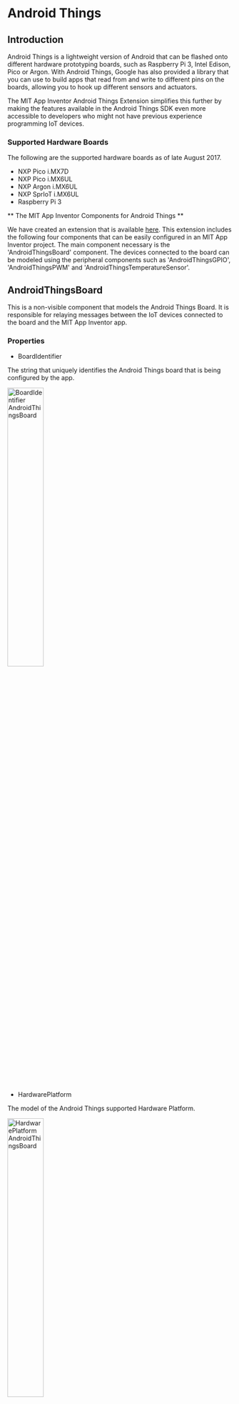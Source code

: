 # Android Things

## Introduction

Android Things is a lightweight version of Android that can be flashed onto different hardware prototyping boards, such as Raspberry Pi 3, Intel Edison, Pico or Argon. With Android Things, Google has also provided a library that you can use to build apps that read from and write to different pins on the boards, allowing you to hook up different sensors and actuators. 

The MIT App Inventor Android Things Extension simplifies this further by making the features available in the Android Things SDK even more accessible to developers who might not have previous experience programming IoT devices.

### Supported Hardware Boards

The following are the supported hardware boards as of late August 2017.

- NXP Pico i.MX7D
- NXP Pico i.MX6UL
- NXP Argon i.MX6UL
- NXP SprIoT i.MX6UL
- Raspberry Pi 3

** The MIT App Inventor Components for Android Things **

We have created an extension that is available <a href="http://thilankam.github.io/android-things">here</a>. This extension includes the following four components that can be easily configured in an MIT App Inventor project. The main component necessary is the 'AndroidThingsBoard' component. The devices connected to the board can be modeled using the peripheral components such as 'AndroidThingsGPIO', 'AndroidThingsPWM' and 'AndroidThingsTemperatureSensor'.  

## AndroidThingsBoard

This is a non-visible component that models the Android Things Board. It is responsible for relaying messages between the
IoT devices connected to the board and the MIT App Inventor app.

### Properties

- BoardIdentifier

The string that uniquely identifies the Android Things board that is being configured by the app.

<img src="images/AndroidThingsBoard.Property.BoardIdentifier.png" alt="BoardIdentifier AndroidThingsBoard" width="40%"/>

- HardwarePlatform

The model of the Android Things supported Hardware Platform.

<img alt="HardwarePlatform AndroidThingsBoard" src="images/AndroidThingsBoard.Property.HardwarePlatform.png" width="40%"/>

- MessagingHost

The ipv4 address of the Messaging Server Host.

<img alt="MessagingHost AndroidThingsBoard" src="images/AndroidThingsBoard.Property.MessagingHost.png" width="40%"/>

- MessagingPort

The TCP/IP port that the Messaging Broker is running on.

<img alt="MessagingPort AndroidThingsBoard" src="images/AndroidThingsBoard.Property.MessagingPort.png" width="40%"/>

### Events

- PinConnected

Indicates whether the given pin has connected to a device.

<img alt="PinConnected AndroidThingsBoard" src="images/AndroidThingsBoard.Event.PinConnected.png" width="40%"/>

- PinDisconnected

Indicates whether the given pin has disconnected from the device that was previously attached to.

<img alt="PinDisconnected AndroidThingsBoard" src="images/AndroidThingsBoard.Event.PinDisconnected.png" width="40%"/>

- MessageSent

Indicates that a given message belonging to the given topic is sent through MQTT.

<img alt="MessageSent AndroidThingsBoard" src="images/AndroidThingsBoard.Event.MessageSent.png" width="40%"/>

- MessageReceived

Indicates that a message is received through MQTT.

<img alt="MessageReceived AndroidThingsBoard" src="images/AndroidThingsBoard.Event.MessageReceived.png" width="40%"/>

- HasShutDown

Indicates that the Android Things Board has shutdown.

<img alt="HasShutDown AndroidThingsBoard" src="images/AndroidThingsBoard.Event.HasShutDown.png" width="40%"/>

- ConnectionLost

Indicates that the MQTT connection was lost.

<img alt="ConnectionLost AndroidThingsBoard" src="images/AndroidThingsBoard.Event.ConnectionLost.png" width="40%"/>

### Methods

- Shutdown

Shutdown the Android Things Board.

<img alt="Shutdown AndroidThingsBoard" src="images/AndroidThingsBoard.Method.Shutdown.png" width="40%"/>

- IsShutdown

Determines the status of the AndroidThings Board. Returns true if the Android Things Board has been shutdown.

<img alt="IsShutdown AndroidThingsBoard" src="images/AndroidThingsBoard.Method.IsShutdown.png" width="40%"/>

- IsPinConnected

Returns true if the given pin name is connected to a device.

<img alt="IsPinConnected AndroidThingsBoard" src="images/AndroidThingsBoard.Method.IsPinConnected.png" width="40%"/>

- Initialize

Initializes the AndroidThingsBoard component with the given Hardware Platform, Messaging Host, Port and the identifier given by the companion app running on the AndroidThings device.

<img alt="Initialize AndroidThingsBoard" src="images/AndroidThingsBoard.Method.Initialize.png" width="35%"/>

- HasPin

Checks if the given pin can work on the Android Things Board being used. Returns true if this pin is available on the specified Android Things Board model.

<img alt="HasPin AndroidThingsBoard" src="images/AndroidThingsBoard.Method.HasPin.png" width="35%"/>

- ConnectedPins

Returns the number of connected pins that have active devices attached to.

<img alt="ConnectedPins AndroidThingsBoard" src="images/AndroidThingsBoard.Method.ConnectedPins.png" width="40%"/>

- DisconnectedPins

Returns the number of pins that were registered with the broker, but are now disconnected.

<img alt="DisconnectedPins AndroidThingsBoard" src="images/AndroidThingsBoard.Method.DisconnectedPins.png" width="40%"/>

## AndroidThingsGPIO

This models any device attached to a General Purpose Input and Output (GPIO) pin of a Google Android Things supported hardware platform. This also acts as an MQTT Client, and will either publish or subscribe to certain topic(s). For example, a temperature sensor attached to the board can publish to the topic “temperature”, whereas an LED light can subscribe to the topic “temperature”, and when a certain temperature has exceeded it may be programmed to flash.  The same LED light can subscribe to the topic “message”, and can be programmed to flash in a different sequence when a message is received.

AndroidThingsGPIO component will allow the users to choose the available GPIO pins to make as an input or as an output. The pins can be in either “High” or “Low” state. 
* “High” represents a positive voltage (for Raspberry Pi, it is +3.3 Volts DC). 
* “Low” represents the zero voltage. However, if you do not apply a bias to that pin, the voltage value can float, which means, it can be anywhere between zero and a positive voltage, which can confuse GPIO inputs, Therefore you really need to provide pull-up or pull-down resistance depending on the circuit you are designing.


### Properties

- ConnectedDeviceName

Designates the type of device connected to the pin. For e.g. LED, TemperatureSensor, etc.

<img alt="ConnectedDeviceName AndroidThingsGPIO" src="images/AndroidThingsGPIO.Property.ConnectedDeviceName.png" width="40%"/>

- Message

The message either sent to or received from the endpoint device attached to the pin. For e.g. a TemperatureSensor can publish '80' as the payload.

<img alt="Message AndroidThingsGPIO" src="images/AndroidThingsGPIO.Property.Message.png" width="40%"/>

- PinName

The assigned number for the pin in the Android Things GPIO Header.

<img alt="PinName AndroidThingsGPIO" src="images/AndroidThingsGPIO.Property.PinName.png" width="40%"/>

- PinState

Designates whether the pin is on or off.

<img alt="PinState AndroidThingsGPIO" src="images/AndroidThingsGPIO.Property.PinState.png" width="40%"/>

- Topic

The topic of interest for this pin, in addition to the internally set up topic. For e.g. if the pin is attached to a temperature sensor, this user set topic can be 'temperature'.

<img alt="Topic AndroidThingsGPIO" src="images/AndroidThingsGPIO.Property.Topic.png" width="40%"/>

### Events

- ConnectionLost

Event handler when a message the MQTT connection is lost.

<img alt="ConnectionLost AndroidThingsGPIO" src="images/AndroidThingsGPIO.Event.ConnectionLost.png" width="40%"/>

- MessageReceived

Event handler when a message is received via MQTT.

<img alt="MessageReceived AndroidThingsGPIO" src="images/AndroidThingsGPIO.Event.MessageReceived.png" width="40%"/>

- MessageSent

Event handler when a message is sent through MQTT.

<img alt="MessageSent AndroidThingsGPIO" src="images/AndroidThingsGPIO.Event.MessageSent.png" width="40%"/>

- PinStateChanged

Event handler to return if the state of the pin changed.

<img alt="PinStateChanged AndroidThingsGPIO" src="images/AndroidThingsGPIO.Event.PinStateChanged.png" width="40%"/>

- PinStateChangedToHigh

Event handler to return if the state of the pin changed to HIGH.

<img alt="PinStateChangedToHigh AndroidThingsGPIO" src="images/AndroidThingsGPIO.Event.PinStateChangedToHigh.png" width="40%"/>

- PinStateChangedToLow

Event handler to return if the state of the pin changed to LOW.

<img alt="PinStateChangedToLow AndroidThingsGPIO" src="images/AndroidThingsGPIO.Event.PinStateChangedToLow.png" width="40%"/>

### Methods

- Publish

Publish a message on the subject via the MQTT broker.

<img alt="Publish AndroidThingsGPIO" src="images/AndroidThingsGPIO.Method.Publish.png" width="35%"/>

- Register

Connect to the MQTTBroker, and if the pinDirection is 'in', i.e. a sensor or some other input is connected to the Android Things Board, a message is sent announcing the pin that was registered.

<img alt="Register AndroidThingsGPIO" src="images/AndroidThingsGPIO.Method.Register.png" width="35%"/>

- Subscribe

Subscribes to a topic on the given subject at the given Messaging Host:Port, i.e. MQTT Broker Endpoint.

<img alt="Subscribe AndroidThingsGPIO" src="images/AndroidThingsGPIO.Method.Subscribe.png" width="40%"/>

- Toggle

Changes the state of the pin from HIGH to LOW or vice versa.

<img alt="Toggle AndroidThingsGPIO" src="images/AndroidThingsGPIO.Method.Toggle.png" width="40%"/>

- Unsubscribe

Unsubscribes to a topic on the given subject.

<img alt="Unsubscribe AndroidThingsGPIO" src="images/AndroidThingsGPIO.Method.Unsubscribe.png" width="40%"/>

## AndroidThingsPWM

This models a Pulse Width Modulation (PWM) device attached to an output pin of a Google Android Things supported hardware platform, such as a servo motor or a speaker or an LCD screen display. We can apply a proportional control signal to the external device using a digital output pin. For more information, please see <a href="https://developer.android.com/things/sdk/pio/pwm.html">https://developer.android.com/things/sdk/pio/pwm.html</a>.

### Properties

- DutyCycle

Set the duty cycle. It must be between 1 and 100.

<img alt="DutyCycle AndroidThingsPwm" src="images/AndroidThingsPwm.Property.DutyCycle.png" width="40%"/>

- Enabled

Designates whether the PWM is enabled or not.

<img alt="Enabled AndroidThingsPwm" src="images/AndroidThingsPwm.Property.Enabled.png" width="40%"/>

- Frequency

The frequency of the signal.

<img alt="Frequency AndroidThingsPwm" src="images/AndroidThingsPwm.Property.Frequency.png" width="40%"/>

- PwmName

PWM Pin Identifier.

<img alt="PwmName AndroidThingsPwm" src="images/AndroidThingsPwm.Property.PwmName.png" width="40%"/>

### Methods

- Register

Registers this PWM pin with the AndroidThingsBoard.

<img alt="Register AndroidThingsPwm" src="images/AndroidThingsPwm.Method.Register.png" width="40%"/>

## AndroidThingsTemperatureSensor

This models a non-visible component such as a Temperature Sensor available via the Bmx280SensorDriver that can be attached to a pin of an Android Things supported Hardware Platform.
 
### Properties

- Temperature

Gets the last reported temperature from the Temperature Sensor.

<img alt="Temperature AndroidThingsTemperatureSensor" src="images/AndroidThingsTemperatureSensor.Property.Temperature.png" width="40%"/>

### Events

- TemperatureChanged

Event handler that indicates that the temperature of the sensor has changed or vice versa.

<img alt="TemperatureChanged AndroidThingsTemperatureSensor" src="images/AndroidThingsTemperatureSensor.Event.TemperatureChanged.png" width="40%"/>


### Methods

- Monitor

Monitor the temperature reported by the temperature sensor.

<img alt="Monitor AndroidThingsTemperatureSensor" src="images/AndroidThingsTemperatureSensor.Method.Monitor.png" width="40%"/>

- Register

Registers this temperature sensor with the AndroidThingsBoard.

<img alt="Register AndroidThingsTemperatureSensor" src="images/AndroidThingsTemperatureSensor.Method.Register.png" width="40%"/>


## Setting up your Android Things Board

### Flash the Android Things Image to your board. 

** This is a one time setup **

Depending on the type of board you have, download and install the correct flash image. For example, NXP Pico i.MX7D Flash Image is available <a href="https://developer.android.com/things/hardware/imx7d.html">here</a>, and the Raspberry Pi 3 Flash Image is available <a href="https://developer.android.com/things/hardware/raspberrypi.html">here</a>.

### Install the Android Things App Inventor Companion

You will need to run the Android Things App Inventor Companion available from <a href="https://github.com/thilankam/androidthings-appinventor-companion">https://github.com/thilankam/androidthings-appinventor-companion</a>, in order to send and receive messages to and from your MIT App Inventor that uses the AndroidThings* components.

### Connect your board to WiFi

Make sure your board is connected to WiFi, because otherwise the IoT devices will not be able to communicate with the phone app. If the board is not connected to WiFi, you may run the following command to connect to WiFi:

```javascript 
am startservice -n com.google.wifisetup/.WifiSetupService -a WifiSetupService.Connect -e ssid [your WiFi network] -e passphrase [your WiFi password]
```


### MQTT Broker
[Optional] If you wish to set up your AndroidThings Board as an MQTT broker, we recommend that you install <a href="https://mosquitto.org/">Mosquitto</a>. Follow the instructions given on the Mosquitto website to run a broker locally. Please note that if you wish to control the devices and sensors connected to your Android Things Board via the Internet with this approach, your Board must have a public IP address.
 
Alternatively, you can use one of the public MQTT brokers such as iot.eclipse.org. 
If you wish to secure your payloads, you will need to use SSL ports. Those additional configurations steps are not covered here.

#### Configuration Pairing

When you run the App Inventor Companion on your Android Things board, you should see an information box similar to the following:

```javascript 
*******************************************
Please use the following values when configuring your MIT App Inventor App.
Board Identifier = 269af225-8774-43e1-84d6-b4ebf76ac71e
Hardware Platform Board = iot_imx7d_pico
Messaging Host = iot.eclipse.org
Messaging Port = 1883
*******************************************
```

Make a note of these values as these will be needed when configuring your MIT App Inventor app.


* The "Board Identifier" identifies the Android Things board you are using. This has to match with the identifier used when configuring the App Inventor Board component of your app. Internally, this identifier is used for constructing the MQTT topic, so that only exactly one board will be listening to messages sent to and from your app. This enables us to avoid any potential message collisions when using a public MQTT broker when controlling the devices connected to the Android Things Board via the Internet.  

* The “Hardware Platform” identifies the board type. Based on the value input here, we perform some internal validations on the user input. For example, if the user enters an illegal pin name when configuring an AndroidThings component, an error message is thrown and no MQTT message will be sent. This helps us in avoiding unnecessary delays, and potential erroneous behavior on the Android Things board.

* The 'Messaging Host' and 'Messaging Port' are the settings for the MQTT broker you set up or one of the publicly available brokers.  


# App Inventor Component Configuration 

Before using the AndroidThingsBoard component, we have to initialize the component with certain parameters to make sure the board and the corresponding App Inventor component will work together.

<img alt="Initialize AndroidThingsBoard" src="images/AndroidThingsBoard.Demo.ComponentConfiguration.png" width="40%"/>
 
Similarly, the client components such as the AndroidThingsGPIO, AndroidThingsPwm, and the AndroidThingsTemperatureSensor must be registered. In the tutorials examples how this registration is done is demonstrated.

## Pin Naming

Pin names are very crucial in identifying what devices to control and listen to on your Android Things board. To make the identification as simple as possible, we are adhering to the I/O Pin Outs given in the Official Android Things documentation.

- <a href="https://developer.android.com/things/hardware/imx6ul-pico-io.html">Pico i.MX6UL</a>
- <a href="https://developer.android.com/things/hardware/imx7d-pico-io.html">NXP i.MX7D</a>
- <a href="https://developer.android.com/things/hardware/raspberrypi-io.html">Raspberry Pi 3</a>
- <a href="https://developer.android.com/things/hardware/edison-arduino-io.html">Intel® Edison Arduino</a>
- <a href="https://developer.android.com/things/hardware/edison-sparkfun-io.html">Intel® Edison Sparkfun</a>
- <a href="https://developer.android.com/things/hardware/joule-io.html">Intel® Joule™</a>
